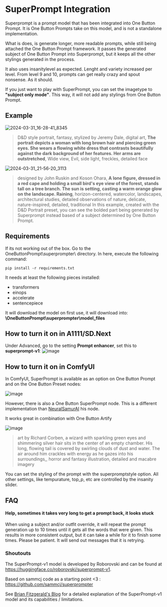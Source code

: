 # SuperPrompt Integration
Superprompt is a prompt model that has been integrated into One Button Prompt. It is One Button Prompts take on this model, and is not a standalone implementation.

What is does, is generate longer, more readable prompts, while still being attached the One Button Prompt framework. It passes the generated subject of One Button Prompt into Superprompt, but it keeps all the other stylings generated in the process.

It also uses insanitylevel as expected. Lenght and variety increased per level. From level 9 and 10, prompts can get really crazy and spout nonsense. As it should.

If you just want to play with SuperPrompt, you can set the imagetype to __"subject only mode"__. This way, it will not add any stylings from One Button Prompt.

## Example
![2024-03-31_16-28-41_8345](https://github.com/AIrjen/OneButtonPrompt/assets/130234949/cd7f5cfe-5873-453f-b09e-e0e6f3e1bdf2)
> D&D style portrait, fantasy, stylized by Jeremy Dale, digital art, **The portrait depicts a woman with long brown hair and piercing green eyes. She wears a flowing white dress that contrasts beautifully against the dark background of her features. Her arms are outstretched**, Wide view, Evil, side light, freckles, detailed face

![2024-03-31_21-56-20_3113](https://github.com/AIrjen/OneButtonPrompt/assets/130234949/f948945b-3f93-45cf-b5bd-caf9ad66824e)

> designed by John Ruskin and Koson Ohara, **A lone figure, dressed in a red cape and holding a small bird's eye view of the forest, stands tall on a tree branch. The sun is setting, casting a warm orange glow on the landscape. Raining**, horizon-centered, watercolor, landscapes, architectural studies, detailed observations of nature, delicate, nature-inspired, detailed, traditional
In this example, created with the D&D Portrait preset, you can see the bolded part being generated by Superprompt instead based of a subject determined by One Button Prompt.

## Requirements
If its not working out of the box. Go to the OneButtonPrompt\superprompter\ directory. In here, execute the following command:

`pip install -r requirements.txt`

It needs at least the following pieces installed:
- transformers
- einops
- accelerate
- sentencepiece

It will download the model on first use, it will download into: __\OneButtonPrompt\superprompter\model_files__

## How to turn it on in A1111/SD.Next
Under Advanced, go to the setting __Prompt enhancer__, set this to __superprompt-v1__:
![image](https://github.com/AIrjen/OneButtonPrompt/assets/130234949/514ef569-d471-44d6-8fc9-b2a6043f8301)

## How to turn it on in ComfyUI
In ComfyUI, SuperPrompt is available as an option on One Button Prompt and on the One Button Preset nodes:

![image](https://github.com/AIrjen/OneButtonPrompt/assets/130234949/8328d6e2-a931-45f6-9008-4264bda99b80)

However, there is also a One Button SuperPrompt node. This is a different implementation than [NeuralSamurAI](https://github.com/NeuralSamurAI/Comfyui-Superprompt-Unofficial) his node.

It works great in combination with One Button Artify

![image](https://github.com/AIrjen/OneButtonPrompt/assets/130234949/15a7a15e-e048-445a-8ef6-38625ba1af43)

>  art by Richard Corben, a wizard with sparkling green eyes and shimmering silver hair sits in the center of an empty chamber. His long, flowing tail is covered by swirling clouds of dust and water. The air around him crackles with energy as he gazes into his surroundings,, horror and fantasy illustration, detailed and macabre imagery

You can set the styling of the prompt with the superpromptstyle option. All other settings, like tempurature, top_p, etc are controlled by the insanity slider.

## FAQ

#### Help, sometimes it takes very long to get a prompt back, it looks stuck
When using a subject and/or outfit override, it will repeat the prompt generation up to 10 times until it gets all the words that were given. This results in more consistent output, but it can take a while for it to finish some times. Please be patient. It will send out messages that it is retrying.


### Shoutouts
The SuperPrompt-v1 model is developed by Roborovski and can be found at https://huggingface.co/roborovski/superprompt-v1.

Based on sammcj code as a starting point <3 : https://github.com/sammcj/superprompter

See [Brian Fitzgerald's Blog](https://brianfitzgerald.xyz/prompt-augmentation/) for a detailed explanation of the SuperPrompt-v1 model and its capabilities / limitations.
